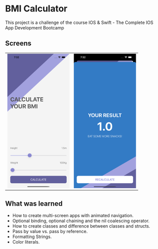 #  BMI Calculator
This project is a challenge of the course IOS & Swift - The Complete IOS App Development Bootcamp

## Screens 
<table>
  <tr>
    <td>
      <img src="screen1.png" alt="screen" width="200"/>
    </td>
    <td>
      <img src="screen2.png" alt="screen" width="200"/>
    </td>
  <tr>
</table>

## What was learned

* How to create multi-screen apps with animated navigation.
* Optional binding, optional chaining and the nil coalescing operator.
* How to create classes and difference between classes and structs. 
* Pass by value vs. pass by reference. 
* Formatting Strings. 
* Color literals.
